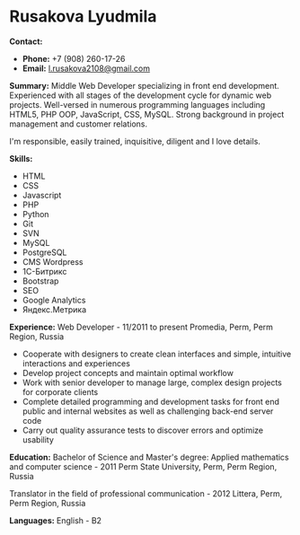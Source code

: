 # Rusakova Lyudmila #
**Contact:**
* **Phone:** +7 (908) 260-17-26
* **Email:** l.rusakova2108@gmail.com

**Summary:**
Middle Web Developer specializing in front end development. Experienced with all stages of the development cycle for dynamic web projects. Well-versed in numerous programming languages including HTML5, PHP OOP, JavaScript, CSS, MySQL. Strong background in project management and customer relations.

I'm responsible, easily trained, inquisitive, diligent and I love details.

**Skills:**
* HTML
* CSS
* Javascript
* PHP
* Python
* Git
* SVN
* MySQL
* PostgreSQL
* CMS Wordpress
* 1С-Битрикс
* Bootstrap
* SEO
* Google Analytics
* Яндекс.Метрика

**Experience:**
Web Developer - 11/2011 to present
Promedia, Perm, Perm Region, Russia
* Cooperate with designers to create clean interfaces and simple, intuitive interactions and experiences
* Develop project concepts and maintain optimal workflow
* Work with senior developer to manage large, complex design projects for corporate clients
* Complete detailed programming and development tasks for front end public and internal websites as well as challenging back-end server code
* Carry out quality assurance tests to discover errors and optimize usability

**Education:**
Bachelor of Science and Master's degree: Applied mathematics and computer science - 2011
Perm State University, Perm, Perm Region, Russia

Translator in the field of professional communication - 2012
Littera, Perm, Perm Region, Russia

**Languages:**
English - B2
